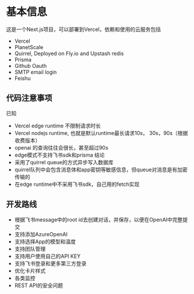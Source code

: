 # 基本信息
这是一个Next.js项目，可以部署到Vercel，依赖和使用的云服务包括
* Vercel
* PlanetScale
* Quirrel, Deployed on Fly.io and Upstash redis
* Prisma
* Github Oauth
* SMTP email login
* Feishu

## 代码注意事项
已知
* Vercel edge runtime 不限制请求时长
* Vercel nodejs runtime, 也就是默认runtime最长请求10s， 30s，90s（根据收费版本）
* openai 的查询往往会很长，甚至超过90s
* edge模式不支持飞书sdk和prisma
结论
* 采用了quirrel queue的方式异步写入数据库
* quirrel队列中会包含消息体和app密钥等敏感信息，但queue对消息是有加密传输的
* 在edge runtime中不采用飞书sdk，自己用的fetch实现


## 开发路线
* 根据飞书message中的root id去创建对话，并保存，以便在OpenAI中完整提交
* 支持添加AzureOpenAI
* 支持选择App的模型和温度
* 支持团队管理
* 支持用户使用自己的API KEY
* 支持飞书登录和更多第三方登录
* 优化卡片样式
* 各类监控
* REST API的安全问题